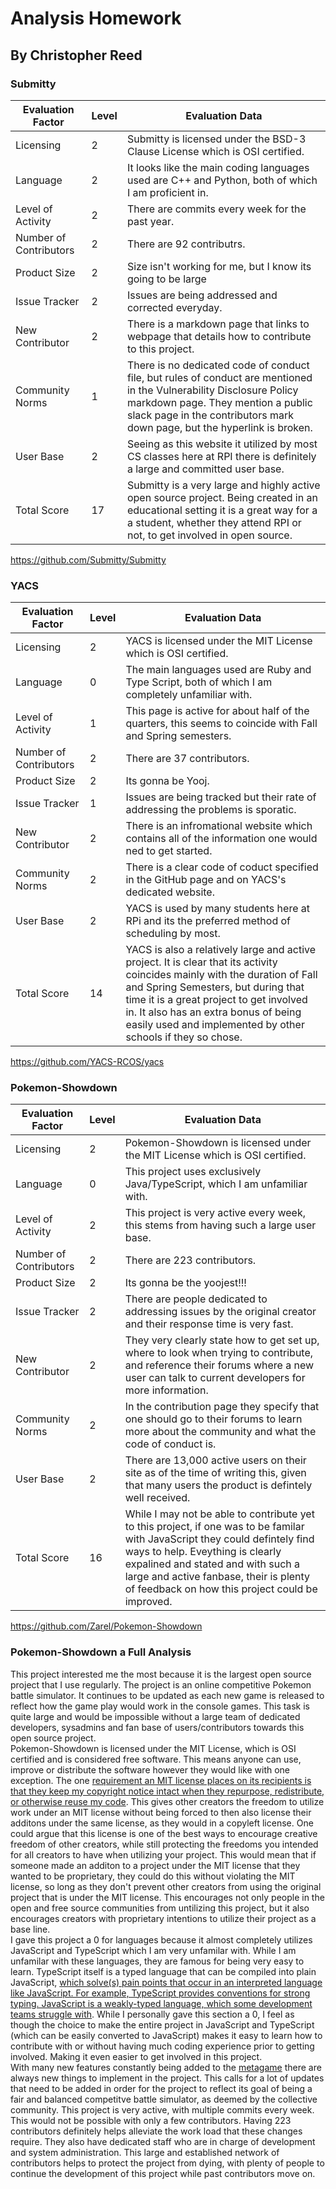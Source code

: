 # Analysis Homework
## By Christopher Reed

### Submitty

| Evaluation Factor      | Level | Evaluation Data                                                                                     |
|------------------------|-------|-----------------------------------------------------------------------------------------------------|
| Licensing              | 2 | Submitty is licensed under the BSD-3 Clause License which is OSI certified. |
| Language               | 2 | It looks like the main coding languages used are C++ and Python, both of which I am proficient in. |
| Level of Activity      | 2 | There are commits every week for the past year. |
| Number of Contributors | 2 | There are 92 contributrs. |
| Product Size           | 2 | Size isn't working for me, but I know its going to be large |
| Issue Tracker          | 2 | Issues are being addressed and corrected everyday. |
| New Contributor        | 2 | There is a markdown page that links to webpage that details how to contribute to this project. |
| Community Norms        | 1 | There is no dedicated code of conduct file, but rules of conduct are mentioned in the Vulnerability Disclosure Policy markdown page.  They mention a public slack page in the contributors mark down page, but the hyperlink is broken. |
| User Base              | 2 | Seeing as this website it utilized by most CS classes here at RPI there is definitely a large and committed user base. |
| Total Score            | 17 | Submitty is a very large and highly active open source project.  Being created in an educational setting it is a great way for a a student, whether they attend RPI or not, to get involved in open source. |

https://github.com/Submitty/Submitty

### YACS

| Evaluation Factor      | Level | Evaluation Data                                                                                     |
|------------------------|-------|-----------------------------------------------------------------------------------------------------|
| Licensing              | 2 | YACS is licensed under the MIT License which is OSI certified. |
| Language               | 0 | The main languages used are Ruby and Type Script, both of which I am completely unfamiliar with. 
| Level of Activity      | 1 | This page is active for about half of the quarters, this seems to coincide with Fall and Spring semesters. |
| Number of Contributors | 2 | There are 37 contributors. |
| Product Size           | 2 | Its gonna be Yooj. |
| Issue Tracker          | 1 | Issues are being tracked but their rate of addressing the problems is sporatic. |
| New Contributor        | 2 | There is an infromational website which contains all of the information one would ned to get started. |
| Community Norms        | 2 | There is a clear code of coduct specified in the GitHub page and on YACS's dedicated website. |
| User Base              | 2 | YACS is used by many students here at RPi and its the preferred method of scheduling by most. |
| Total Score            | 14 | YACS is also a relatively large and active project.  It is clear that its activity coincides mainly with the duration of Fall and Spring Semesters, but during that time it is a great project to get involved in.  It also has an extra bonus of being easily used and implemented by other schools if they so chose. |

https://github.com/YACS-RCOS/yacs

### Pokemon-Showdown

| Evaluation Factor      | Level | Evaluation Data                                                                                     |
|------------------------|-------|-----------------------------------------------------------------------------------------------------|
| Licensing              | 2 | Pokemon-Showdown is licensed under the MIT License which is OSI certified. |
| Language               | 0 | This project uses exclusively Java/TypeScript, which I am unfamiliar with. |
| Level of Activity      | 2 | This project is very active every week, this stems from having such a large user base.  |
| Number of Contributors | 2 | There are 223 contributors. |
| Product Size           | 2 | Its gonna be the yoojest!!! |
| Issue Tracker          | 2 | There are people dedicated to addressing issues by the original creator and their response time is very fast. |
| New Contributor        | 2 | They very clearly state how to get set up, where to look when trying to contribute, and reference their forums where a new user can talk to current developers for more information. |
| Community Norms        | 2 | In the contribution page they specify that one should go to their forums to learn more about the community and what the code of conduct is. |
| User Base              | 2 | There are 13,000 active users on their site as of the time of writing this, given that many users the product is defintely well received. |
| Total Score            | 16 | While I may not be able to contribute yet to this project, if one was to be familar with JavaScript they could defintely find ways to help.  Eveything is clearly expalined and stated and with such a large and active fanbase, their is plenty of feedback on how this project could be improved. |

https://github.com/Zarel/Pokemon-Showdown

### Pokemon-Showdown a Full Analysis

  This project interested me the most because it is the largest open source project that I use regularly.  The project is an online competitive Pokemon battle simulator.  It continues to be updated as each new game is released to reflect how the game play would work in the console games.  This task is quite large and would be impossible without a large team of dedicated developers, sysadmins and fan base of users/contributors towards this open source project.  
  Pokemon-Showdown is licensed under the MIT License, which is OSI certified and is considered free software.  This means anyone can use, improve or distribute the software however they would like with one exception.  The one [requirement an MIT license places on its recipients is that they keep my copyright notice intact when they repurpose, redistribute, or otherwise reuse my code](https://ttmm.io/tech/why-the-mit-license/). This gives other creators the freedom to utilize work under an MIT license without being forced to then also license their additons under the same license, as they would in a copyleft license.  One could argue that this license is one of the best ways to encourage creative freedom of other creators, while still protecting the freedoms you intended for all creators to have when utilizing your project.  This would mean that if someone made an additon to a project under the MIT license that they wanted to be proprietary, they could do this without violating the MIT license, so long as they don't prevent other creators from using the original project that is under the MIT license.  This encourages not only people in the open and free source communities from untilizing this project, but it also encourages creators with proprietary intentions to utilize their project as a base line.  
  I gave this project a 0 for languages because it almost completely utilizes JavaScript and TypeScript which I am very unfamilar with. While I am unfamilar with these languages, they are famous for being very easy to learn.  TypeScript itself is a typed language that can be compiled into plain JavaScript, [which solve(s) pain points that occur in an interpreted language like JavaScript. For example, TypeScript provides conventions for strong typing. JavaScript is a weakly-typed language, which some development teams struggle with](https://blog.author.io/the-many-flavors-of-javascript-ba4a076ada29). While I personally gave this section a 0, I feel as though the choice to make the entire project in JavaScript and TypeScript (which can be easily converted to JavaScript) makes it easy to learn how to contribute with or without having much coding experience prior to getting involved.  Making it even easier to get involved in this project.  
    With many new features constantly being added to the [metagame](https://www.grammarly.com/blog/meta-meaning/) there are always new things to implement in the project.  This calls for a lot of updates that need to be added in order for the project to reflect its goal of being a fair and balanced competitve battle simulator, as deemed by the collective community.  This project is very active, with multiple commits every week.  This would not be possible with only a few contributors.  Having 223 contributors definitely helps alleviate the work load that these changes require.  They also have dedicated staff who are in charge of development and system administration. This large and established network of contributors helps to protect the project from dying, with plenty of people to continue the development of this project while past contributors move on.  
    
    
